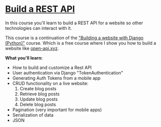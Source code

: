 <!-- <a href="https://codingwithmitch.com/courses/build-a-rest-api/"><img class='header-img' src='https://codingwithmitch.s3.amazonaws.com/static/build-a-rest-api-with-the-django-rest-framework/images/Django_REST-framework_Setup.png' /></a> -->
<a href="https://codingwithmitch.com/courses/build-a-rest-api/"><h1>Build a REST API</h1></a>

<p>In this course you'll learn to build a REST API for a website so other technologies can interact with it.</p>
<p>This course is a continuation of the <a href="https://codingwithmitch.com/courses/building-a-website-django-python/" target="_blank">"Building a website with Django (Python)"</a> course. Which is a free course where I show you how to build a website like  <a href="https://open-api.xyz" target="_blank" rel="nofollow">open-api.xyz</a>.</p>
<p><strong>What you'll learn:</strong></p>
<ul>
<li>How to build and customize a Rest API</li>
<li>User authentication via Django "TokenAuthentication"</li>
<li>Generating Auth Tokens from a mobile app</li>
<li>
CRUD functionality on a live website:<br>
<ol>
<li>Create blog posts</li>
<li>Retrieve blog posts</li>
<li>Update blog posts</li>
<li>Delete blog posts</li>
</ol>
</li>
<li>Pagination (very important for mobile apps)</li>
<li>Serialization of data</li>
<li>JSON</li>
</ul>

